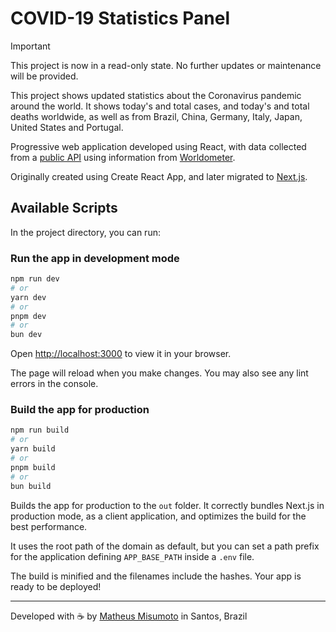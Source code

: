 # COVID-19 Statistics Panel

> [!IMPORTANT]
> This project is now in a read-only state. No further updates or maintenance will be provided.

This project shows updated statistics about the Coronavirus pandemic around the world. It shows today's and total cases, and today's and total deaths worldwide, as well as from Brazil, China, Germany, Italy, Japan, United States and Portugal.

Progressive web application developed using React, with data collected from a [public API](https://disease.sh/docs/) using information from [Worldometer](https://www.worldometers.info/coronavirus/).

Originally created using Create React App, and later migrated to [Next.js](https://nextjs.org/).

## Available Scripts

In the project directory, you can run:

### Run the app in development mode

```bash
npm run dev
# or
yarn dev
# or
pnpm dev
# or
bun dev
```

Open [http://localhost:3000](http://localhost:3000) to view it in your browser.

The page will reload when you make changes.
You may also see any lint errors in the console.

### Build the app for production

```bash
npm run build
# or
yarn build
# or
pnpm build
# or
bun build
```

Builds the app for production to the `out` folder.
It correctly bundles Next.js in production mode, as a client application, and optimizes the build for the best performance.

It uses the root path of the domain as default, but you can set a path prefix for the application defining `APP_BASE_PATH` inside a `.env` file.

The build is minified and the filenames include the hashes.
Your app is ready to be deployed!

---
Developed with ☕ by [Matheus Misumoto](https://matheusmisumoto.dev) in Santos, Brazil